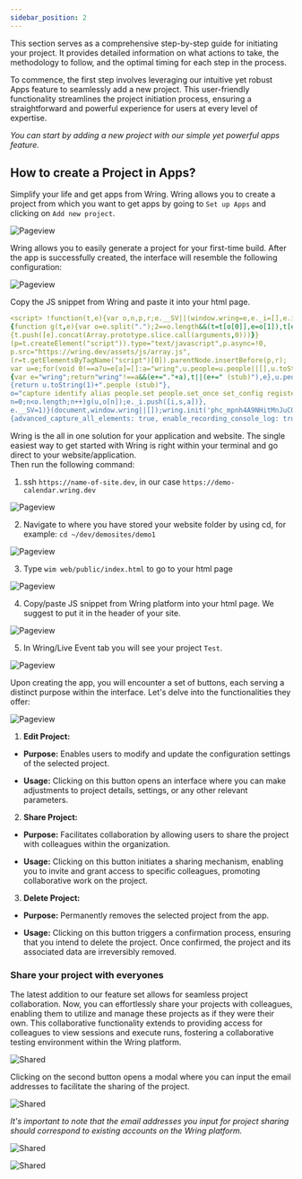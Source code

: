 ```yaml
---
sidebar_position: 2
---
```


This section serves as a comprehensive step-by-step guide for initiating your project. It provides detailed information on what actions to take, the methodology to follow, and the optimal timing for each step in the process.

To commence, the first step involves leveraging our intuitive yet robust Apps feature to seamlessly add a new project. This user-friendly functionality streamlines the project initiation process, ensuring a straightforward and powerful experience for users at every level of expertise.

*You can start by adding a new project with our simple yet powerful apps feature.*

## How to create a Project in Apps?

Simplify your life and get apps from Wring. Wring allows you to create a project from which you want to get apps by going to `Set up Apps` and clicking on `Add new project`.

![Pageview](/img/pag5.png)

Wring allows you to easily generate a project for your first-time build. After the app is successfully created, the interface will resemble the following configuration:

![Pageview](/img/pag6.png)

Copy the JS snippet from Wring and paste it into your html page.

 ```yml title="An Example - JS Snippet"
<script> !function(t,e){var o,n,p,r;e.__SV||(window.wring=e,e._i=[],e.init=function(i,s,a)
{function g(t,e){var o=e.split(".");2==o.length&&(t=t[o[0]],e=o[1]),t[e]=function()
{t.push([e].concat(Array.prototype.slice.call(arguments,0)))}}
(p=t.createElement("script")).type="text/javascript",p.async=!0,
p.src="https://wring.dev/assets/js/array.js",
(r=t.getElementsByTagName("script")[0]).parentNode.insertBefore(p,r);
var u=e;for(void 0!==a?u=e[a]=[]:a="wring",u.people=u.people||[],u.toString=function(t)
{var e="wring";return"wring"!==a&&(e+="."+a),t||(e+=" (stub)"),e},u.people.toString=function()
{return u.toString(1)+".people (stub)"},
o="capture identify alias people.set people.set_once set_config register register_once unregister opt_out_capturing has_opted_out_capturing opt_in_capturing reset isFeatureEnabled onFeatureFlags".split(" "),
n=0;n<o.length;n++)g(u,o[n]);e._i.push([i,s,a])},
e.__SV=1)}(document,window.wring||[]);wring.init('phc_mpnh4A9NHitMnJuC0xznUpFv2lNu75eGZZkgu6Jh617',
{advanced_capture_all_elements: true, enable_recording_console_log: true, api_host:'https://wes.wring.dev'}) </script> 
```

Wring is the all in one solution for your application and website. The single easiest way to get started with Wring is right within your terminal and go direct to your website/application.                                                            
Then run the following command:

1. ssh `https://name-of-site.dev`, in our case `https://demo-calendar.wring.dev`

![Pageview](/img/pag7.png)

2. Navigate to where you have stored your website folder by using cd, for example: `cd ~/dev/demosites/demo1`

![Pageview](/img/pag8.png)

3. Type `wim web/public/index.html` to go to your html page

![Pageview](/img/pag9.png)

4. Copy/paste JS snippet from Wring platform into your html page. We suggest to put it in the header of your site.

![Pageview](/img/pag10.png)

5. In Wring/Live Event tab you will see your project `Test`.


![Pageview](/img/pag6.png)

Upon creating the app, you will encounter a set of buttons, each serving a distinct purpose within the interface. Let's delve into the functionalities they offer:

![Pageview](/img/pag11.png)

1. **Edit Project:**

- **Purpose:** Enables users to modify and update the configuration settings of the selected project.

- **Usage:** Clicking on this button opens an interface where you can make adjustments to project details, settings, or any other relevant parameters.

2. **Share Project:**

- **Purpose:** Facilitates collaboration by allowing users to share the project with colleagues within the organization.

- **Usage:** Clicking on this button initiates a sharing mechanism, enabling you to invite and grant access to specific colleagues, promoting collaborative work on the project.

3. **Delete Project:**

- **Purpose:** Permanently removes the selected project from the app.

- **Usage:** Clicking on this button triggers a confirmation process, ensuring that you intend to delete the project. Once confirmed, the project and its associated data are irreversibly removed.


### Share your project with everyone​s

The latest addition to our feature set allows for seamless project collaboration. Now, you can effortlessly share your projects with colleagues, enabling them to utilize and manage these projects as if they were their own. This collaborative functionality extends to providing access for colleagues to view sessions and execute runs, fostering a collaborative testing environment within the Wring platform.

![Shared](/img/shared1.png)

Clicking on the second button opens a modal where you can input the email addresses to facilitate the sharing of the project.

![Shared](/img/shared2.png)

*It's important to note that the email addresses you input for project sharing should correspond to existing accounts on the Wring platform.*

![Shared](/img/shared3.png)

![Shared](/img/shared4.png)
